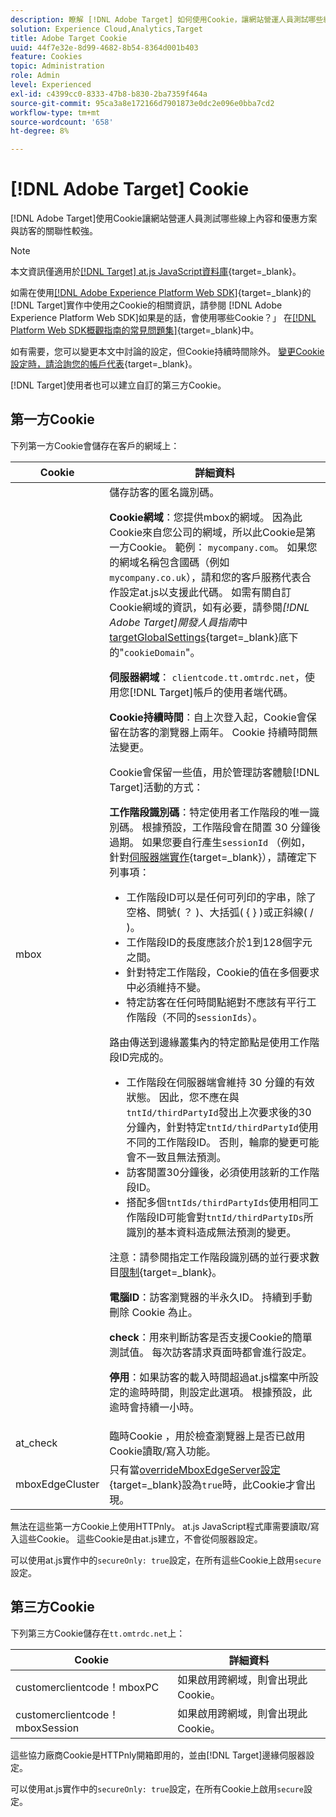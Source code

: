 ```yaml
---
description: 瞭解 [!DNL Adobe Target] 如何使用Cookie，讓網站營運人員測試哪些線上內容和優惠方案與訪客的關聯性較強。
solution: Experience Cloud,Analytics,Target
title: Adobe Target Cookie
uuid: 44f7e32e-8d99-4682-8b54-8364d001b403
feature: Cookies
topic: Administration
role: Admin
level: Experienced
exl-id: c4399cc0-8333-47b8-b830-2ba7359f464a
source-git-commit: 95ca3a8e172166d7901873e0dc2e096e0bba7cd2
workflow-type: tm+mt
source-wordcount: '658'
ht-degree: 8%

---
```


# [!DNL Adobe Target] Cookie

[!DNL Adobe Target]使用Cookie讓網站營運人員測試哪些線上內容和優惠方案與訪客的關聯性較強。

>[!NOTE]
>
>本文資訊僅適用於[[!DNL Target] at.js JavaScript資料庫](https://experienceleague.adobe.com/docs/target-dev/developer/client-side/at-js-implementation/functions-overview/targetglobalsettings.html){target=_blank}。
>
>如需在使用[[!DNL Adobe Experience Platform Web SDK]](https://experienceleague.adobe.com/docs/experience-platform/edge/home.html){target=_blank}的[!DNL Target]實作中使用之Cookie的相關資訊，請參閱 [!DNL Adobe Experience Platform Web SDK]如果是的話，會使用哪些Cookie？」 在[[!DNL Platform Web SDK概觀指南的常見問題集]](https://experienceleague.adobe.com/docs/experience-platform/edge/web-sdk-faq.html){target=_blank}中。
>
>如有需要，您可以變更本文中討論的設定，但Cookie持續時間除外。 [變更Cookie設定時，請洽詢您的帳戶代表](https://experienceleague.adobe.com/docs/target/using/cmp-resources-and-contact-information.html){target=_blank}。
>
>[!DNL Target]使用者也可以建立自訂的第三方Cookie。

## 第一方Cookie

下列第一方Cookie會儲存在客戶的網域上：

| Cookie | 詳細資料 |
| --- | --- |
| mbox | 儲存訪客的匿名識別碼。<P>**Cookie網域**：您提供mbox的網域。 因為此Cookie來自您公司的網域，所以此Cookie是第一方Cookie。 範例： `mycompany.com`。 如果您的網域名稱包含國碼（例如`mycompany.co.uk`），請和您的客戶服務代表合作設定at.js以支援此代碼。 如需有關自訂Cookie網域的資訊，如有必要，請參閱&#x200B;*[!DNL Adobe Target]開發人員指南*&#x200B;中[targetGlobalSettings](https://experienceleague.adobe.com/docs/target-dev/developer/client-side/at-js-implementation/functions-overview/targetglobalsettings.html){target=_blank}底下的&quot;`cookieDomain`&quot;。<P>**伺服器網域**： `clientcode.tt.omtrdc.net`，使用您[!DNL Target]帳戶的使用者端代碼。<P>**Cookie持續時間**：自上次登入起，Cookie會保留在訪客的瀏覽器上兩年。 Cookie 持續時間無法變更。<P>Cookie會保留一些值，用於管理訪客體驗[!DNL Target]活動的方式：<P>**工作階段識別碼**：特定使用者工作階段的唯一識別碼。 根據預設，工作階段會在閒置 30 分鐘後過期。 如果您要自行產生`sessionId` （例如，針對[伺服器端實作](https://experienceleague.adobe.com/docs/target-dev/developer/server-side/server-side-overview.html){target=_blank}），請確定下列事項：<ul><li>工作階段ID可以是任何可列印的字串，除了空格、問號( ？ )、大括弧( { } )或正斜線( / )。</li><li>工作階段ID的長度應該介於1到128個字元之間。</li><li>針對特定工作階段，Cookie的值在多個要求中必須維持不變。</li><li>特定訪客在任何時間點絕對不應該有平行工作階段（不同的`sessionIds`）。</li></ul>路由傳送到邊緣叢集內的特定節點是使用工作階段ID完成的。<ul><li>工作階段在伺服器端會維持 30 分鐘的有效狀態。 因此，您不應在與`tntId/thirdPartyId`發出上次要求後的30分鐘內，針對特定`tntId/thirdPartyId`使用不同的工作階段ID。 否則，輪廓的變更可能會不一致且無法預測。</li><li>訪客閒置30分鐘後，必須使用該新的工作階段ID。</li><li>搭配多個`tntIds/thirdPartyIds`使用相同工作階段ID可能會對`tntId/thirdPartyIDs`所識別的基本資料造成無法預測的變更。</li></ul>注意：請參閱指定工作階段識別碼的並行要求數目[限制](https://experienceleague.adobe.com/docs/target/using/troubleshoot/target-limits.html?lang=en#content-delivery){target=_blank}。<P>**電腦ID**：訪客瀏覽器的半永久ID。 持續到手動刪除 Cookie 為止。<P>**check**：用來判斷訪客是否支援Cookie的簡單測試值。 每次訪客請求頁面時都會進行設定。<P>**停用**：如果訪客的載入時間超過at.js檔案中所設定的逾時時間，則設定此選項。 根據預設，此逾時會持續一小時。 |
| at_check | 臨時Cookie ，用於檢查瀏覽器上是否已啟用Cookie讀取/寫入功能。 |
| mboxEdgeCluster | 只有當[overrideMboxEdgeServer設定](https://experienceleague.adobe.com/docs/target-dev/developer/client-side/at-js-implementation/functions-overview/targetglobalsettings.html){target=_blank}設為`true`時，此Cookie才會出現。 |

無法在這些第一方Cookie上使用HTTPnly。 at.js JavaScript程式庫需要讀取/寫入這些Cookie。 這些Cookie是由at.js建立，不會從伺服器設定。

可以使用at.js實作中的`secureOnly: true`設定，在所有這些Cookie上啟用`secure`設定。

## 第三方Cookie

下列第三方Cookie儲存在`tt.omtrdc.net`上：

| Cookie | 詳細資料 |
| --- | --- |
| customerclientcode！mboxPC | 如果啟用跨網域，則會出現此Cookie。 |
| customerclientcode！mboxSession | 如果啟用跨網域，則會出現此Cookie。 |

這些協力廠商Cookie是HTTPnly開箱即用的，並由[!DNL Target]邊緣伺服器設定。

可以使用at.js實作中的`secureOnly: true`設定，在所有Cookie上啟用`secure`設定。